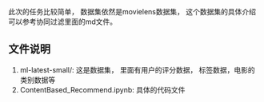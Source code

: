 此次的任务比较简单， 数据集依然是movielens数据集， 这个数据集的具体介绍可以参考协同过滤里面的md文件。 

## 文件说明

1. ml-latest-small/: 这是数据集， 里面有用户的评分数据， 标签数据，电影的类别数据等
2. ContentBased_Recommend.ipynb: 具体的代码文件


